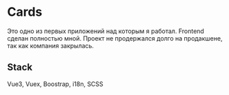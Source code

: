 # Cards
Это одно из первых приложений над которым я работал. Frontend сделан полностью мной. Проект не продержался долго на продакшене, так как компания закрылась.

## Stack
Vue3, Vuex, Boostrap, i18n, SCSS
